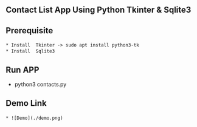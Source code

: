 ## Contact List App Using Python Tkinter & Sqlite3

## Prerequisite
    * Install  Tkinter -> sudo apt install python3-tk
    * Install  Sqlite3



## Run APP 
   * python3 contacts.py


## Demo Link
    * ![Demo](./demo.png)